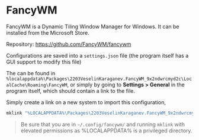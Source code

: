 # FancyWM
FancyWM is a Dynamic Tiling Window Manager for Windows.
It can be installed from the Microsoft Store.

Repository: https://github.com/FancyWM/fancywm

Configurations are saved into a `settings.json` file
(the program itself has a GUI support to modify this file)

The can be found in `%localappdata%\Packages\2203VeselinKaraganev.FancyWM_9x2ndwrcmyd2c\LocalCache\Roaming\FancyWM`,
or simply by going to **Settings > General** in the program itself, which should contain a link to the file.

Simply create a link on a new system to import this configuration,
```sh
mklink "%LOCALAPPDATA%\Packages\2203VeselinKaraganev.FancyWM_9x2ndwrcmyd2c\LocalCache\Roaming\FancyWM\settings.json" settings.json
```

> Be sure that you are in `~/.config/fancywm/` and running `mklink` with elevated permissions as %LOCALAPPDATA% is a privileged directory.

